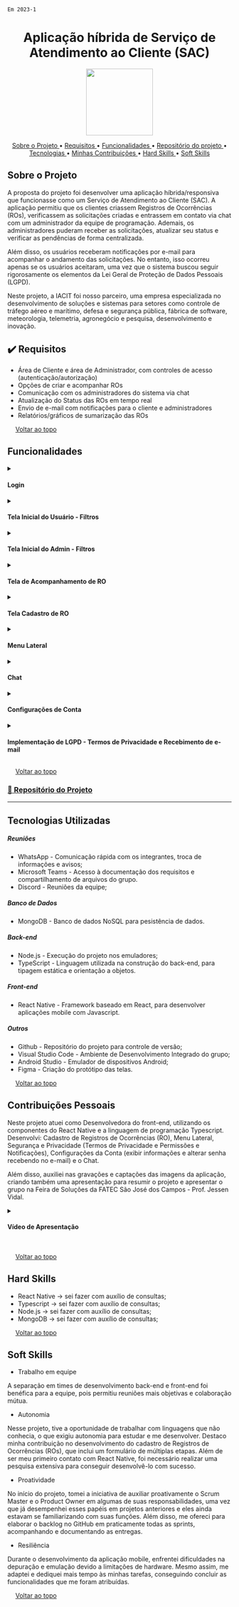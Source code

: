 `Em 2023-1`
<span id="topo">
<h1 align="center"><b>Aplicação híbrida de Serviço de Atendimento ao Cliente (SAC)</h1></b>

<p align="center"> 
   <img src="https://user-images.githubusercontent.com/102330791/163039449-5e73781f-a340-45b3-a42e-28d95e476e76.png" width="150" height="150">
    
</p>

<p align="center">
  <a href ="#sobre-o-projeto"> Sobre o Projeto </a>  • 
  <a href ="#requisitos">Requisitos </a>  • 
  <a href ="#funcionalidades">Funcionalidades </a>  • 
  <a href ="#repositorio"> Repositório do projeto </a>  • 
  <a href ="#tecnologias-utilizadas"> Tecnologias </a>  •
  <a href ="#contribuições"> Minhas Contribuições </a>  •
  <a href ="#hard-skills"> Hard Skills </a> •
  <a href ="#soft-skills"> Soft Skills </a>
 
</p>

<span id="sobre-o-projeto">

## Sobre o Projeto

A proposta do projeto foi desenvolver uma aplicação híbrida/responsiva que funcionasse como um Serviço de Atendimento ao Cliente (SAC). A aplicação permitiu que os clientes criassem Registros de Ocorrências (ROs), verificassem as solicitações criadas e entrassem em contato via chat com um administrador da equipe de programação. Ademais, os administradores puderam receber as solicitações, atualizar seu status e verificar as pendências de forma centralizada.

Além disso, os usuários receberam notificações por e-mail para acompanhar o andamento das solicitações. No entanto, isso ocorreu apenas se os usuários aceitaram, uma vez que o sistema buscou seguir rigorosamente os elementos da Lei Geral de Proteção de Dados Pessoais (LGPD).

Neste projeto, a IACIT foi nosso parceiro, uma empresa especializada no desenvolvimento de soluções e sistemas para setores como controle de tráfego aéreo e marítimo, defesa e segurança pública, fábrica de software, meteorologia, telemetria, agronegócio e pesquisa, desenvolvimento e inovação.

<span id="requisitos">

## ✔️ Requisitos

<ul>
<li>Área de Cliente e área de Administrador, com controles de acesso (autenticação/autorização)</li>
<li>Opções de criar e acompanhar ROs</li>
<li>Comunicação com os administradores do sistema via chat</li>
<li>Atualização do Status das ROs em tempo real</li>
<li>Envio de e-mail com notificações para o cliente e administradores</li>
<li>Relatórios/gráficos de sumarização das ROs</li>
</ul>

<img src="https://cdn-icons-png.flaticon.com/512/959/959208.png" width="14"> [Voltar ao topo](#topo)

<span id="funcionalidades">

## Funcionalidades

<details>
  <summary>
    <h4 align="left">Login</h4>
  </summary>
  <img src="https://user-images.githubusercontent.com/101262618/229361746-943a3a48-320f-42e6-a5f3-2629d4fb8f09.gif" width="200px">
</details>

<details>
  <summary>
    <h4 align="left">Tela Inicial do Usuário - Filtros</h4>
  </summary>
  <img src="https://user-images.githubusercontent.com/79669245/245664104-594409d8-49e5-4fb8-9306-8a573d2ac12d.jpg" width="200px">
</details>

<details>
  <summary>
    <h4 align="left">Tela Inicial do Admin - Filtros</h4>
  </summary>
  <img src="https://user-images.githubusercontent.com/79669245/245664085-699bfb9a-b5af-4234-9abd-737777c1d0cf.gif" width="200px">
</details>

<details>
  <summary>
    <h4 align="left">Tela de Acompanhamento de RO</h4>
  </summary>
  <img src="https://user-images.githubusercontent.com/101262618/229361739-c8a4083b-6e87-4ad9-a8f1-7d05a972f466.gif" width="200px">
</details>

<details>
  <summary>
    <h4 align="left"> Tela Cadastro de RO </h4>
  </summary>
  <img src="https://user-images.githubusercontent.com/101262618/229361742-cfc8897e-1757-4af0-8570-42398c014ba1.gif" width="200px">
</details>

<details>
  <summary>
    <h4 align="left">Menu Lateral</h4>
  </summary>
  <img src="https://user-images.githubusercontent.com/79669245/245662850-d3f9a4de-15b0-4b32-bca2-0fe704709944.gif" width="200px">
</details>

<details>
  <summary>
    <h4 align="left">Chat</h4>
  </summary>
  <img src="https://user-images.githubusercontent.com/79669245/245662835-c71d9b63-4e16-43b0-92fa-6d4f75067fbb.gif" width="200px">
</details>

<details>
  <summary>
    <h4 align="left">Configurações de Conta </h4>
  </summary>
  <img src="https://user-images.githubusercontent.com/79669245/245662898-661d2549-8f37-4175-8a5a-90992de9acce.gif" width="200px">

  > O usuário pode recuperar/alterar senha por e-mail
</details>

<details>
  <summary>
    <h4 align="left">Implementação de LGPD - Termos de Privacidade e Recebimento de e-mail</h4>
  </summary>
  <img src="https://media.giphy.com/media/aJ4ufsKznTrGe7l49y/giphy.gif" >
</details>

<img src="https://cdn-icons-png.flaticon.com/512/959/959208.png" width="14"> [Voltar ao topo](#topo)

<span id="repositorio">

### [📕 Repositório do Projeto ](https://github.com/JulianaMaria-Lab/API-Fatec-App-Atendimento-ao-Cliente)
---

<span id="tecnologias-utilizadas">

## Tecnologias Utilizadas

##### Reuniões
   
  - WhatsApp - Comunicação rápida com os integrantes, troca de informações e avisos;
  - Microsoft Teams - Acesso à documentação dos requisitos e compartilhamento de arquivos do grupo.
  - Discord - Reuniões da equipe;
 
##### Banco de Dados
 
   - MongoDB - Banco de dados NoSQL para pesistência de dados.

##### Back-end  
  
  - Node.js - Execução do projeto nos emuladores;
  - TypeScript - Linguagem utilizada na construção do back-end, para tipagem estática e orientação a objetos.

##### Front-end 
 
  - React Native - Framework baseado em React, para desenvolver aplicações mobile com Javascript.

##### Outros
 
  - Github - Repositório do projeto para controle de versão;
  - Visual Studio Code - Ambiente de Desenvolvimento Integrado do grupo;
  - Android Studio -  Emulador de dispositivos Android;
  - Figma - Criação do protótipo das telas.

<img src="https://cdn-icons-png.flaticon.com/512/959/959208.png" width="14"> [Voltar ao topo](#topo)

<span id="contribuições">

## Contribuições Pessoais

Neste projeto atuei como Desenvolvedora do front-end, utilizando os componentes do React Native e a linguagem de programação Typescript. Desenvolvi: Cadastro de Registros de Ocorrências (RO), Menu Lateral, Segurança e Privacidade (Termos de Privacidade e Permissões e Notificações), Configurações da Conta (exibir informações e alterar senha recebendo no e-mail) e o Chat.

Além disso, auxiliei nas gravações e captações das imagens da aplicação, criando também uma apresentação para resumir o projeto e apresentar o grupo na Feira de Soluções da FATEC São José dos Campos - Prof. Jessen Vidal.

<details>
<summary>
<h4 align="left">Vídeo de Apresentação</h4>
</summary>

:video_camera: <a href="https://youtu.be/-42CSSkr94k"> Aprendizagem por Projetos Integrados Fatec SJC 2023-1 5º ADS - Power Tech </a>

[![](https://github.com/JulianaMaria-Lab/CadastroClientes_VBA/assets/79669245/cd67a0e5-57a4-428f-953b-43cba9ab48a1)](https://www.canva.com/design/DAFlxDhPxCs/C5Oba6V6aKeaGnp1k9RZwA/edit?utm_content=DAFlxDhPxCs&utm_campaign=designshare&utm_medium=link2&utm_source=sharebutton "Aprendizagem por Projetos Integrados Fatec SJC 2023-1 5º ADS - Power Tech ")
</details>

<br>

<img src="https://cdn-icons-png.flaticon.com/512/959/959208.png" width="14"> [Voltar ao topo](#topo)

<span id="#hard-skills">

## Hard Skills

* React Native → sei fazer com auxílio de consultas;
* Typescript → sei fazer com auxílio de consultas;
* Node.js → sei fazer com auxílio de consultas;
* MongoDB → sei fazer com auxílio de consultas;


<img src="https://cdn-icons-png.flaticon.com/512/959/959208.png" width="14"> [Voltar ao topo](#topo)

<span id="soft-skills">

## Soft Skills

* Trabalho em equipe
<p> A separação em times de desenvolvimento back-end e front-end foi benéfica para a equipe, pois permitiu reuniões mais objetivas e colaboração mútua.</p>

* Autonomia
<p>Nesse projeto, tive a oportunidade de trabalhar com linguagens que não conhecia, o que exigiu autonomia para estudar e me desenvolver. Destaco minha contribuição no desenvolvimento do cadastro de Registros de Ocorrências (ROs), que inclui um formulário de múltiplas etapas. Além de ser meu primeiro contato com React Native, foi necessário realizar uma pesquisa extensiva para conseguir desenvolvê-lo com sucesso.</p>

* Proatividade
<p>No início do projeto, tomei a iniciativa de auxiliar proativamente o Scrum Master e o Product Owner em algumas de suas responsabilidades, uma vez que já desempenhei esses papéis em projetos anteriores e eles ainda estavam se familiarizando com suas funções. Além disso, me ofereci para elaborar o backlog no GitHub em praticamente todas as sprints, acompanhando e documentando as entregas.</p>

* Resiliência
<p>Durante o desenvolvimento da aplicação mobile, enfrentei dificuldades na depuração e emulação devido a limitações de hardware. Mesmo assim, me adaptei e dediquei mais tempo às minhas tarefas, conseguindo concluir as funcionalidades que me foram atribuídas. </p>


<img src="https://cdn-icons-png.flaticon.com/512/959/959208.png" width="14"> [Voltar ao topo](#topo)
